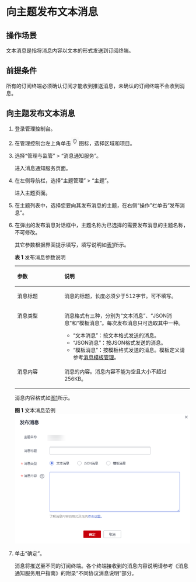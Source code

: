 # 向主题发布文本消息<a name="zh-cn_topic_0043961403"></a>

## 操作场景<a name="section3152890014563"></a>

文本消息是指将消息内容以文本的形式发送到订阅终端。

## 前提条件<a name="section30431634133546"></a>

所有的订阅终端必须确认订阅才能收到推送消息，未确认的订阅终端不会收到消息。

## 向主题发布文本消息<a name="section48379737125756"></a>

1.  登录管理控制台。
2.  在管理控制台左上角单击![](figures/icon-region.png)图标，选择区域和项目。
3.  选择“管理与监管” \> “消息通知服务”。

    进入消息通知服务页面。

4.  在左侧导航栏，选择“主题管理” \> “主题”。

    进入主题页面。

5.  在主题列表中，选择您要向其发布消息的主题，在右侧“操作”栏单击“发布消息”。
6.  在弹出的发布消息对话框中，主题名称为已选择的需要发布消息的主题名称，不可修改。

    其它参数根据界面提示填写，填写说明如[表1](#table616755201736)所示。

    **表 1**  发布消息参数说明

    <a name="table616755201736"></a>
    <table><thead align="left"><tr id="row584325251736"><th class="cellrowborder" valign="top" width="26.88%" id="mcps1.2.3.1.1"><p id="p354141231736"><a name="p354141231736"></a><a name="p354141231736"></a><strong id="b502916561736"><a name="b502916561736"></a><a name="b502916561736"></a>参数</strong></p>
    </th>
    <th class="cellrowborder" valign="top" width="73.11999999999999%" id="mcps1.2.3.1.2"><p id="p470923481736"><a name="p470923481736"></a><a name="p470923481736"></a><strong id="b211779481736"><a name="b211779481736"></a><a name="b211779481736"></a>说明</strong></p>
    </th>
    </tr>
    </thead>
    <tbody><tr id="row24022921736"><td class="cellrowborder" valign="top" width="26.88%" headers="mcps1.2.3.1.1 "><p id="p603679291736"><a name="p603679291736"></a><a name="p603679291736"></a>消息标题</p>
    </td>
    <td class="cellrowborder" valign="top" width="73.11999999999999%" headers="mcps1.2.3.1.2 "><p id="p519144811736"><a name="p519144811736"></a><a name="p519144811736"></a>消息的标题，长度必须少于512字节。可不填写。</p>
    </td>
    </tr>
    <tr id="row645771531736"><td class="cellrowborder" valign="top" width="26.88%" headers="mcps1.2.3.1.1 "><p id="p633668671736"><a name="p633668671736"></a><a name="p633668671736"></a>消息类型</p>
    </td>
    <td class="cellrowborder" valign="top" width="73.11999999999999%" headers="mcps1.2.3.1.2 "><p id="p16675104132026"><a name="p16675104132026"></a><a name="p16675104132026"></a>消息格式有三种，分别为“文本消息”、“JSON消息”和“模板消息”。每次发布消息只可选取其中一种。</p>
    <a name="ul37120136132048"></a><a name="ul37120136132048"></a><ul id="ul37120136132048"><li>“文本消息”：按文本格式发送的消息。</li><li>“JSON消息”：按JSON格式发送的消息。</li><li>“模板消息”：按模板格式发送的消息。模板定义请参考<a href="消息模板管理.md">消息模板管理</a>。</li></ul>
    </td>
    </tr>
    <tr id="row45964848125529"><td class="cellrowborder" valign="top" width="26.88%" headers="mcps1.2.3.1.1 "><p id="p5280417412564"><a name="p5280417412564"></a><a name="p5280417412564"></a>消息内容</p>
    </td>
    <td class="cellrowborder" valign="top" width="73.11999999999999%" headers="mcps1.2.3.1.2 "><p id="p55246607125529"><a name="p55246607125529"></a><a name="p55246607125529"></a>消息的内容。消息内容不能为空且大小不超过256KB。</p>
    </td>
    </tr>
    </tbody>
    </table>

    消息内容格式如[图1](#fig3951246417347)所示。

    **图 1**  文本消息范例<a name="fig3951246417347"></a>  
    ![](figures/文本消息范例.png "文本消息范例")

7.  单击“确定”。

    消息将推送至不同的订阅终端。各个终端接收到的消息内容说明请参考《消息通知服务用户指南》的附录“不同协议消息说明”部分。


